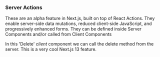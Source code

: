 ### Server Actions 
These are an alpha feature in Next.js, built on top of React Actions. They enable server-side data mutations, reduced client-side JavaScript, and progressively enhanced forms. They can be defined inside Server Components and/or called from Client Components

In this 'Delete' *client* component we can call the delete method from the server. This is a very cool Next.js 13 feature. 